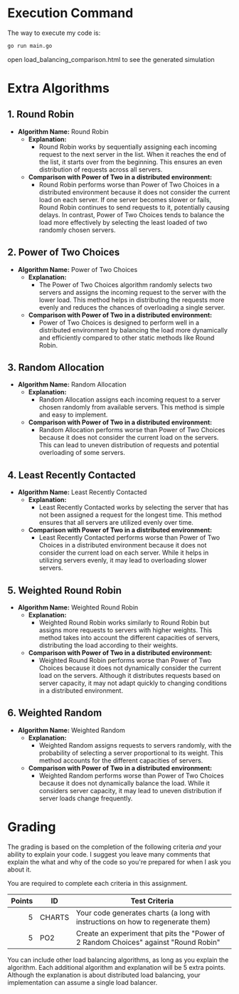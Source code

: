 # Execution Command

The way to execute my code is:  

``` bash
go run main.go
```
open load_balancing_comparison.html to see the generated simulation

# Extra Algorithms

## 1. Round Robin
- **Algorithm Name:** Round Robin
  - **Explanation:**
    - Round Robin works by sequentially assigning each incoming request to the next server in the list. When it reaches the end of the list, it starts over from the beginning. This ensures an even distribution of requests across all servers.
  - **Comparison with Power of Two in a distributed environment:**
    - Round Robin performs worse than Power of Two Choices in a distributed environment because it does not consider the current load on each server. If one server becomes slower or fails, Round Robin continues to send requests to it, potentially causing delays. In contrast, Power of Two Choices tends to balance the load more effectively by selecting the least loaded of two randomly chosen servers.

## 2. Power of Two Choices
- **Algorithm Name:** Power of Two Choices
  - **Explanation:**
    - The Power of Two Choices algorithm randomly selects two servers and assigns the incoming request to the server with the lower load. This method helps in distributing the requests more evenly and reduces the chances of overloading a single server.
  - **Comparison with Power of Two in a distributed environment:**
    - Power of Two Choices is designed to perform well in a distributed environment by balancing the load more dynamically and efficiently compared to other static methods like Round Robin.

## 3. Random Allocation
- **Algorithm Name:** Random Allocation
  - **Explanation:**
    - Random Allocation assigns each incoming request to a server chosen randomly from available servers. This method is simple and easy to implement.
  - **Comparison with Power of Two in a distributed environment:**
    - Random Allocation performs worse than Power of Two Choices because it does not consider the current load on the servers. This can lead to uneven distribution of requests and potential overloading of some servers.

## 4. Least Recently Contacted
- **Algorithm Name:** Least Recently Contacted
  - **Explanation:**
    - Least Recently Contacted works by selecting the server that has not been assigned a request for the longest time. This method ensures that all servers are utilized evenly over time.
  - **Comparison with Power of Two in a distributed environment:**
    - Least Recently Contacted performs worse than Power of Two Choices in a distributed environment because it does not consider the current load on each server. While it helps in utilizing servers evenly, it may lead to overloading slower servers.

## 5. Weighted Round Robin
- **Algorithm Name:** Weighted Round Robin
  - **Explanation:**
    - Weighted Round Robin works similarly to Round Robin but assigns more requests to servers with higher weights. This method takes into account the different capacities of servers, distributing the load according to their weights.
  - **Comparison with Power of Two in a distributed environment:**
    - Weighted Round Robin performs worse than Power of Two Choices because it does not dynamically consider the current load on the servers. Although it distributes requests based on server capacity, it may not adapt quickly to changing conditions in a distributed environment.

## 6. Weighted Random
- **Algorithm Name:** Weighted Random
  - **Explanation:**
    - Weighted Random assigns requests to servers randomly, with the probability of selecting a server proportional to its weight. This method accounts for the different capacities of servers.
  - **Comparison with Power of Two in a distributed environment:**
    - Weighted Random performs worse than Power of Two Choices because it does not dynamically balance the load. While it considers server capacity, it may lead to uneven distribution if server loads change frequently.



# Grading

The grading is based on the completion of the following criteria _and_ your ability
to explain your code. I suggest you leave many comments that explain the what and why of the code
so you're prepared for when I ask you about it. 

You are required to complete each criteria in this assignment. 

| Points | ID     | Test Criteria                                                                        |
| -----: | ------ | ------------------------------------------------------------------------------------ |
|      5 | CHARTS | Your code generates charts (a long with instructions on how to regenerate them)      |
|      5 | PO2    | Create an experiment that pits the "Power of 2 Random Choices" against "Round Robin" |

You can include other load balancing algorithms, as long as you explain the algorithm. Each additional algorithm and explanation will be 5 extra points. Although the explanation is about distributed load balancing, your implementation can assume a single load balancer.
